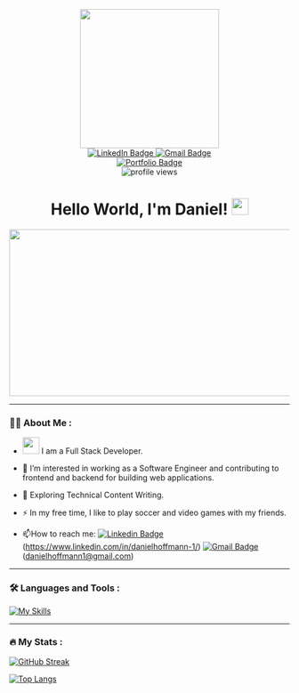 <div id="header" align="center">
  <img src="https://media.giphy.com/media/WtTnAfZn6aVJfBzlN3/giphy.gif" width="250"/>
</div>

<div id="badges" align="center">
  <a href="https://www.linkedin.com/in/danielhoffmann-1/">
    <img src="https://img.shields.io/badge/LinkedIn-blue?style=for-the-badge&logo=linkedin&logoColor=white" alt="LinkedIn Badge"/>
  </a>
  <a href="mailto:danielhoffmann1@gmail.com">
    <img src="https://img.shields.io/badge/Gmail-red?style=for-the-badge&logo=gmail&logoColor=white" alt="Gmail Badge"/>
  </a>
</div>
<div id="badges-portfolio" align="center">
  <a href="https://pepa90210.github.io/">
    <img src="https://img.shields.io/badge/Porfolio Page-grey?style=for-the-badge&logo=prometheus&logoColor=white" alt="Portfolio Badge"/>
  </a>
</div>
<div id="profile-views" align="center">
  <img src="https://komarev.com/ghpvc/?username=Pepa90210&style=flat-square&color=blue" alt="profile views"/>
  <h1>
  Hello World, I'm Daniel!
  <img src="https://media.giphy.com/media/hvRJCLFzcasrR4ia7z/giphy.gif" width="30px"/>
</h1>
</div>

<div align="center">
  <img src="https://media.giphy.com/media/dWesBcTLavkZuG35MI/giphy.gif" width="600" height="300"/>
</div>

---

### :man_technologist: About Me :

- <img src="https://media.giphy.com/media/WUlplcMpOCEmTGBtBW/giphy.gif" width="30"> I am a Full Stack Developer.

- :telescope: I’m interested in working as a Software Engineer and contributing to frontend and backend for building web applications.

- :seedling: Exploring Technical Content Writing.

- :zap: In my free time, I like to play soccer and video games with my friends.

- :mailbox:How to reach me: [![Linkedin Badge](https://img.shields.io/badge/-LinkedIn-blue?style=flat&logo=Linkedin&logoColor=white)](https://www.linkedin.com/in/danielhoffmann-1/) (https://www.linkedin.com/in/danielhoffmann-1/) [![Gmail Badge](https://img.shields.io/badge/-Gmail-red?style=flat&logo=Gmail&logoColor=white)](mailto:danielhoffmann1@gmail.com) (danielhoffmann1@gmail.com)

---

### :hammer_and_wrench: Languages and Tools :


[![My Skills](https://skillicons.dev/icons?i=js,py,html,css,react,redux,express,flask,nodejs,postgres,sqlite,docker,git,heroku,vscode)](https://skillicons.dev)

---

### :fire: My Stats :

[![GitHub Streak](http://github-readme-streak-stats.herokuapp.com?user=Pepa90210&theme=dark&background=000000)](https://git.io/streak-stats)

[![Top Langs](https://github-readme-stats.vercel.app/api/top-langs/?username=Pepa90210&layout=compact)](https://github.com/anuraghazra/github-readme-stats)
